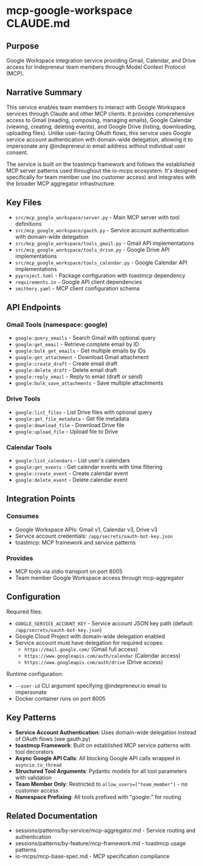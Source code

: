# mcp-google-workspace CLAUDE.md

## Purpose
Google Workspace integration service providing Gmail, Calendar, and Drive access for Indepreneur team members through Model Context Protocol (MCP).

## Narrative Summary
This service enables team members to interact with Google Workspace services through Claude and other MCP clients. It provides comprehensive access to Gmail (reading, composing, managing emails), Google Calendar (viewing, creating, deleting events), and Google Drive (listing, downloading, uploading files). Unlike user-facing OAuth flows, this service uses Google service account authentication with domain-wide delegation, allowing it to impersonate any @indepreneur.io email address without individual user consent.

The service is built on the toastmcp framework and follows the established MCP server patterns used throughout the io-mcps ecosystem. It's designed specifically for team member use (no customer access) and integrates with the broader MCP aggregator infrastructure.

## Key Files
- `src/mcp_google_workspace/server.py` - Main MCP server with tool definitions
- `src/mcp_google_workspace/gauth.py` - Service account authentication with domain-wide delegation
- `src/mcp_google_workspace/tools_gmail.py` - Gmail API implementations
- `src/mcp_google_workspace/tools_drive.py` - Google Drive API implementations  
- `src/mcp_google_workspace/tools_calendar.py` - Google Calendar API implementations
- `pyproject.toml` - Package configuration with toastmcp dependency
- `requirements.in` - Google API client dependencies
- `smithery.yaml` - MCP client configuration schema

## API Endpoints
### Gmail Tools (namespace: google)
- `google:query_emails` - Search Gmail with optional query
- `google:get_email` - Retrieve complete email by ID
- `google:bulk_get_emails` - Get multiple emails by IDs
- `google:get_attachment` - Download Gmail attachment
- `google:create_draft` - Create email draft
- `google:delete_draft` - Delete email draft
- `google:reply_email` - Reply to email (draft or send)
- `google:bulk_save_attachments` - Save multiple attachments

### Drive Tools
- `google:list_files` - List Drive files with optional query
- `google:get_file_metadata` - Get file metadata
- `google:download_file` - Download Drive file
- `google:upload_file` - Upload file to Drive

### Calendar Tools
- `google:list_calendars` - List user's calendars
- `google:get_events` - Get calendar events with time filtering
- `google:create_event` - Create calendar event
- `google:delete_event` - Delete calendar event

## Integration Points
### Consumes
- Google Workspace APIs: Gmail v1, Calendar v3, Drive v3
- Service account credentials: `/app/secrets/oauth-bot-key.json`
- toastmcp: MCP framework and service patterns

### Provides
- MCP tools via stdio transport on port 8005
- Team member Google Workspace access through mcp-aggregator

## Configuration
Required files:
- `GOOGLE_SERVICE_ACCOUNT_KEY` - Service account JSON key path (default: `/app/secrets/oauth-bot-key.json`)
- Google Cloud Project with domain-wide delegation enabled
- Service account must have delegation for required scopes:
  - `https://mail.google.com/` (Gmail full access)
  - `https://www.googleapis.com/auth/calendar` (Calendar access)
  - `https://www.googleapis.com/auth/drive` (Drive access)

Runtime configuration:
- `--user-id` CLI argument specifying @indepreneur.io email to impersonate
- Docker container runs on port 8005

## Key Patterns
- **Service Account Authentication**: Uses domain-wide delegation instead of OAuth flows (see gauth.py)
- **toastmcp Framework**: Built on established MCP service patterns with tool decorators
- **Async Google API Calls**: All blocking Google API calls wrapped in `asyncio.to_thread`
- **Structured Tool Arguments**: Pydantic models for all tool parameters with validation
- **Team Member Only**: Restricted to `allow_users=["team_member"]` - no customer access
- **Namespace Prefixing**: All tools prefixed with "google:" for routing

## Related Documentation
- sessions/patterns/by-service/mcp-aggregator.md - Service routing and authentication
- sessions/patterns/by-feature/mcp-framework.md - toastmcp usage patterns
- io-mcps/mcp-base-spec.md - MCP specification compliance